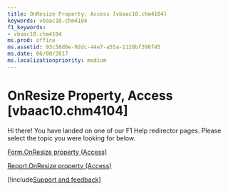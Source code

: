 ```yaml
---
title: OnResize Property, Access [vbaac10.chm4104]
keywords: vbaac10.chm4104
f1_keywords:
- vbaac10.chm4104
ms.prod: office
ms.assetid: 93c58d6e-92dc-44e7-a55a-1128bf396f45
ms.date: 06/08/2017
ms.localizationpriority: medium
---
```



# OnResize Property, Access [vbaac10.chm4104]

Hi there! You have landed on one of our F1 Help redirector pages. Please select the topic you were looking for below.

[Form.OnResize property (Access)](https://msdn.microsoft.com/library/84e6df44-53d2-19c9-e8c5-47681649c7e8%28Office.15%29.aspx)

[Report.OnResize property (Access)](https://msdn.microsoft.com/library/336eceb4-7f78-b0b0-cb8f-a6a35c8bea76%28Office.15%29.aspx)

[!include[Support and feedback](~/includes/feedback-boilerplate.md)]